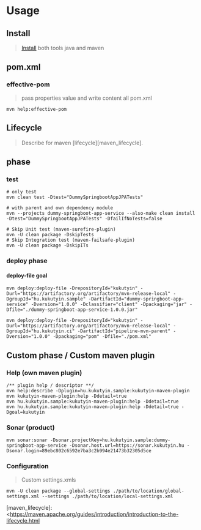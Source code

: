 # Usage

## Install

> [Install][install_java_maven] both tools java and maven

## pom.xml

### effective-pom
> pass properties value and write content all pom.xml
```shell 
mvn help:effective-pom
```

## Lifecycle

> Describe for maven [lifecycle][maven_lifecycle].

## phase

### test

```shell
# only test
mvn clean test -Dtest="DummySpringbootAppJPATests"

# with parent and own dependency module
mvn --projects dummy-springboot-app-service --also-make clean install -Dtest="DummySpringbootAppJPATests" -DfailIfNoTests=false

# Skip Unit test (maven-surefire-plugin)
mvn -U clean package -DskipTests
# Skip Integration test (maven-failsafe-plugin)
mvn -U clean package -DskipITs
```

### deploy phase
####  deploy-file goal
```shell
mvn deploy:deploy-file -DrepositoryId="kukutyin" -Durl="https://artifactory.org/artifactory/mvn-release-local" -DgroupId="hu.kukutyin.sample" -DartifactId="dummy-springboot-app-service" -Dversion="1.0.0" -Dclassifier="client" -Dpackaging="jar" -Dfile="./dummy-springboot-app-service-1.0.0.jar"

mvn deploy:deploy-file -DrepositoryId="kukutyin" -Durl="https://artifactory.org/artifactory/mvn-release-local" -DgroupId="hu.kukutyin.ci" -DartifactId="pipeline-mvn-parent" -Dversion="1.0.0" -Dpackaging="pom" -Dfile="./pom.xml" 
```

## Custom phase / Custom maven plugin

### Help (own maven plugin)
```shell
/** plugin help / descriptor **/
mvn help:describe -Dplugin=hu.kukutyin.sample:kukutyin-maven-plugin
mvn kukutyin-maven-plugin:help -Ddetail=true
mvn hu.kukutyin.sample:kukutyin-maven-plugin:help -Ddetail=true
mvn hu.kukutyin.sample:kukutyin-maven-plugin:help -Ddetail=true -Dgoal=kukutyin
```

### Sonar (product)
```shell
mvn sonar:sonar -Dsonar.projectKey=hu.kukutyin.sample:dummy-springboot-app-service -Dsonar.host.url=https://sonar.kukutyin.hu -Dsonar.login=89ebc802c6592e7ba3c2b994e21473b32305d5ce
```

### Configuration

> Custom settings.xmls

```shell
mvn -U clean package --global-settings ./path/to/location/global-settings.xml --settings ./path/to/location/local-settings.xml
```

[install_java_maven]:<https://www.digitalocean.com/community/tutorials/install-maven-mac-os>

[maven_lifecycle]:<https://maven.apache.org/guides/introduction/introduction-to-the-lifecycle.html
>

